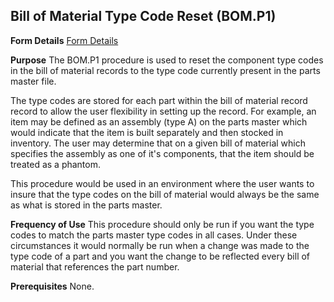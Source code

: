 ## Bill of Material Type Code Reset (BOM.P1)
<PageHeader />

**Form Details**
[Form Details](../BOM-P1-1/README.md)

**Purpose**
The BOM.P1 procedure is used to reset the component type codes in the bill of
material records to the type code currently present in the parts master file.

The type codes are stored for each part within the bill of material record
record to allow the user flexibility in setting up the record. For example, an
item may be defined as an assembly (type A) on the parts master which would
indicate that the item is built separately and then stocked in inventory. The
user may determine that on a given bill of material which specifies the
assembly as one of it's components, that the item should be treated as a
phantom.

This procedure would be used in an environment where the user wants to insure
that the type codes on the bill of material would always be the same as what
is stored in the parts master.

**Frequency of Use**
This procedure should only be run if you want the type codes to match the
parts master type codes in all cases. Under these circumstances it would
normally be run when a change was made to the type code of a part and you want
the change to be reflected every bill of material that references the part
number.

**Prerequisites**
None.

<badge text= "Version 8.10.57 " vertical="middle" />

<PageFooter />

